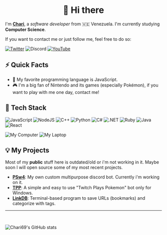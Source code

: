 <h1 align='center'>👋 Hi there</h1>

I'm [**Chari**](https://github.com/Chari69), a _software developer_ from
🇻🇪 Venezuela. I'm currently studying **Computer Science**.

If you want to contact me or just follow me, feel free to do so:

[![Twitter](https://img.shields.io/badge/@jdchari-000000?style=flat-square&logo=x&logoColor=white)](https://twitter.com/jdchari)
![Discord](https://img.shields.io/badge/@chari69-5865F2?style=flat-square&logo=discord&logoColor=white)
[![YouTube](https://img.shields.io/badge/@Chari69-darkred?style=flat-square&logo=youtube&logoColor=white)](https://youtube.com/@Chari69)

## ⚡️ Quick Facts

- 🎉 My favorite programming language is JavaScript.
- 🎮 I'm a big fan of Nintendo and its games (especially Pokémon), if you want to play with me one day, contact me!

## 🚀 Tech Stack

![JavaScript](https://img.shields.io/badge/JavaScript-323330?style=flat-square&logo=javascript&logoColor=F7DF1E)
![NodeJS](https://img.shields.io/badge/Node.js-6DA55F?style=flat-square&logo=node.js&logoColor=white)
![C++](https://img.shields.io/badge/C++-00599C?style=flat-square&logo=c%2B%2B&logoColor=white)
![Python](https://img.shields.io/badge/Python-3776AB?style=flat-square&logo=python&logoColor=white)
![C#](https://img.shields.io/badge/C%23-239120?style=flat-square&logo=c-sharp&logoColor=white)
![.NET](https://img.shields.io/badge/.NET-5C2D91?style=flat-square&logo=dot-net&logoColor=white)
![Ruby](https://img.shields.io/badge/Ruby-CC342D?style=flat-square&logo=ruby&logoColor=white)
![Java](https://img.shields.io/badge/Java-ED8B00?style=flat-square&logo=openjdk&logoColor=white)
![React](https://img.shields.io/badge/React-%2320232a.svg?style=flat-square&logo=react&logoColor=%2361DAFB)

![My Computer](https://img.shields.io/badge/Windows_10-i5_6th_Gen_%7C_RX_580_%7C_16GB_RAM-0078D6?style=flat-square&logo=windows&logoColor=white)
![My Laptop](https://img.shields.io/badge/Fedora-Thinkpad_X230_%7C_i5_3rd_Gen_%7C_4GB_RAM-294172?style=flat-square&logo=fedora&logoColor=white)

## 💡 My Projects

Most of my **public** stuff here is outdated/old or i'm not working in it. Maybe soon I will open source some of my most recent projects.

- [**PSw4**](https://github.com/chari69/PSw4): My own custom multipurpose discord bot. Currently i'm working on it.
- [**TPP**](https://github.com/chari69/TwitchPlaysPokemon): A simple and easy to use "Twitch Plays Pokemon" bot only for Windows.
- [**LinkDB**](https://github.com/chari69/LinkDB): Terminal-based program to save URLs (bookmarks) and categorize with tags.

---

<br />

![Chari69's GitHub stats](https://github-readme-stats.vercel.app/api?username=chari69&show_icons=true&theme=tokyonight)

